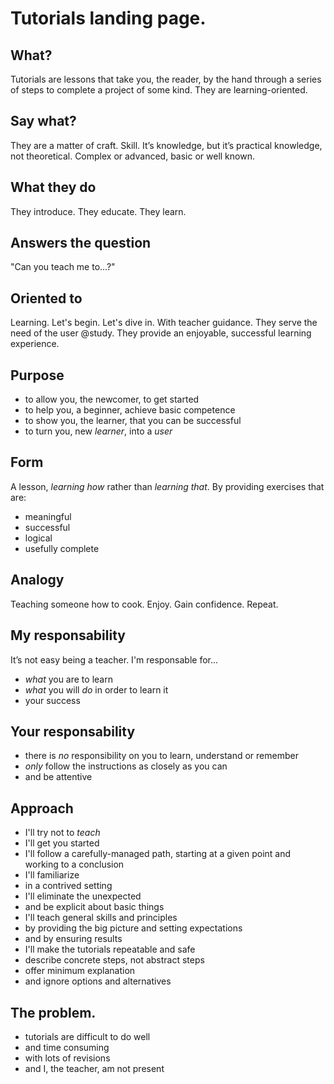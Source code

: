 # Tutorials landing page.

## What?
Tutorials are lessons that take you, the reader, by the hand through a series of steps to complete a project of some kind. They are learning-oriented.

## Say what?
They are a matter of craft. Skill. It’s knowledge, but it’s practical knowledge, not theoretical. Complex or advanced, basic or well known.

## What they do
They introduce. They educate. They learn.

## Answers the question
"Can you teach me to...?"

## Oriented to
Learning. Let's begin. Let's dive in. With teacher guidance. They serve the need of the user @study. They provide an enjoyable, successful learning experience.

## Purpose
- to allow you, the newcomer, to get started
- to help you, a beginner, achieve basic competence
- to show you, the learner, that you can be successful
- to turn you, new *learner*, into a *user*

## Form
A lesson, *learning how* rather than *learning that*. By providing exercises that are:

- meaningful
- successful
- logical
- usefully complete

## Analogy
Teaching someone how to cook. Enjoy. Gain confidence. Repeat.

## My responsability
It’s not easy being a teacher. I'm responsable for...

- *what* you are to learn
- *what* you will *do* in order to learn it
- your success

## Your responsability
- there is *no* responsibility on you to learn, understand or remember
- *only* follow the instructions as closely as you can
- and be attentive

## Approach
- I'll try not to *teach*
- I'll get you started
- I'll follow a carefully-managed path, starting at a given point and working to a conclusion
- I'll familiarize
- in a contrived setting
- I'll eliminate the unexpected
- and be explicit about basic things
- I'll teach general skills and principles
- by providing the big picture and setting expectations
- and by ensuring results
- I'll make the tutorials repeatable and safe
- describe concrete steps, not abstract steps
- offer minimum explanation
- and ignore options and alternatives

## The problem.
- tutorials are difficult to do well
- and time consuming
- with lots of revisions
- and I, the teacher, am not present